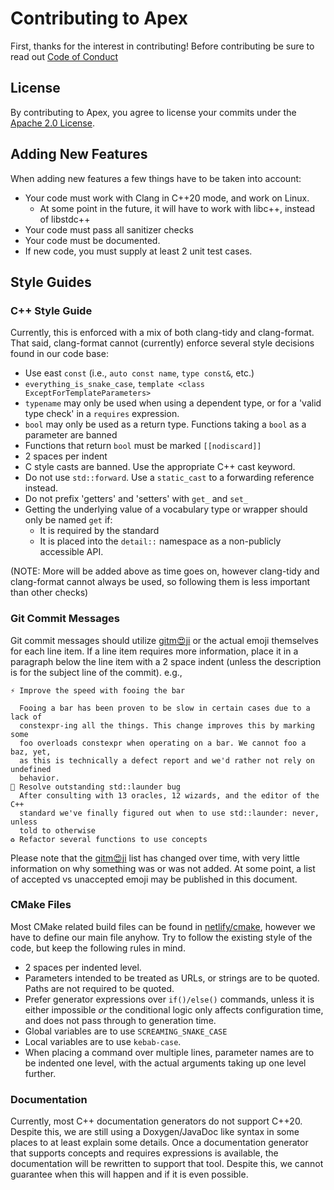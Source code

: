 # Contributing to Apex

First, thanks for the interest in contributing! Before contributing be sure to
read out [Code of Conduct](CODE_OF_CONDUCT.md)

## License

By contributing to Apex, you agree to license your commits under the [Apache
2.0 License](LICENSE.md).

## Adding New Features

When adding new features a few things have to be taken into account:

 * Your code must work with Clang in C++20 mode, and work on Linux.
    * At some point in the future, it will have to work with libc++, instead of
        libstdc++
 * Your code must pass all sanitizer checks
 * Your code must be documented.
 * If new code, you must supply at least 2 unit test cases.

## Style Guides

### C++ Style Guide

Currently, this is enforced with a mix of both clang-tidy and clang-format.
That said, clang-format cannot (currently) enforce several style decisions
found in our code base:

 * Use east `const` (i.e., `auto const name`, `type const&`, etc.)
 * `everything_is_snake_case`, `template <class ExceptForTemplateParameters>`
 * `typename` may only be used when using a dependent type, or for a 'valid
     type check' in a `requires` expression.
 * `bool` may only be used as a return type. Functions taking a `bool` as a
     parameter are banned
 * Functions that return `bool` must be marked `[[nodiscard]]`
 * 2 spaces per indent
 * C style casts are banned. Use the appropriate C++ cast keyword.
 * Do not use `std::forward`. Use a `static_cast` to a forwarding reference
     instead.
 * Do not prefix 'getters' and 'setters' with `get_` and `set_`
 * Getting the underlying value of a vocabulary type or wrapper should only
     be named `get` if:
     * It is required by the standard
     * It is placed into the `detail::` namespace as a non-publicly accessible
         API.

(NOTE: More will be added above as time goes on, however clang-tidy and
clang-format cannot always be used, so following them is less important than
other checks)

### Git Commit Messages

Git commit messages should utilize [gitm😍ji](https://gitmoji.carloscuesta.me/)
or the actual emoji themselves for each line item. If a line item requires more
information, place it in a paragraph below the line item with a 2 space indent
(unless the description is for the subject line of the commit). e.g.,

```gitcommit
⚡ Improve the speed with fooing the bar

  Fooing a bar has been proven to be slow in certain cases due to a lack of
  constexpr-ing all the things. This change improves this by marking some
  foo overloads constexpr when operating on a bar. We cannot foo a baz, yet,
  as this is technically a defect report and we'd rather not rely on undefined
  behavior.
🐛 Resolve outstanding std::launder bug
  After consulting with 13 oracles, 12 wizards, and the editor of the C++
  standard we've finally figured out when to use std::launder: never, unless
  told to otherwise
♻ Refactor several functions to use concepts
```

Please note that the [gitm😍ji](https://gitmoji.carloscuesta.me/) list has
changed over time, with very little information on why something was or was not
added. At some point, a list of accepted vs unaccepted emoji may be published
in this document.

### CMake Files

Most CMake related build files can be found in
[netlify/cmake](https://github.com/netlify/cmake), however we have to define
our main file anyhow. Try to follow the existing style of the code, but keep
the following rules in mind.

 * 2 spaces per indented level.
 * Parameters intended to be treated as URLs, or strings are to be
     quoted. Paths are not required to be quoted.
 * Prefer generator expressions over `if()/else()` commands, unless it is
     either impossible *or* the conditional logic only affects configuration
     time, and does not pass through to generation time.
 * Global variables are to use `SCREAMING_SNAKE_CASE`
 * Local variables are to use `kebab-case`.
 * When placing a command over multiple lines, parameter names are to be
     indented one level, with the actual arguments taking up one level further.

### Documentation

Currently, most C++ documentation generators do not support C++20. Despite
this, we are still using a Doxygen/JavaDoc like syntax in some places to at
least explain some details. Once a documentation generator that supports
concepts and requires expressions is available, the documentation will be
rewritten to support that tool. Despite this, we cannot guarantee when this
will happen and if it is even possible.
